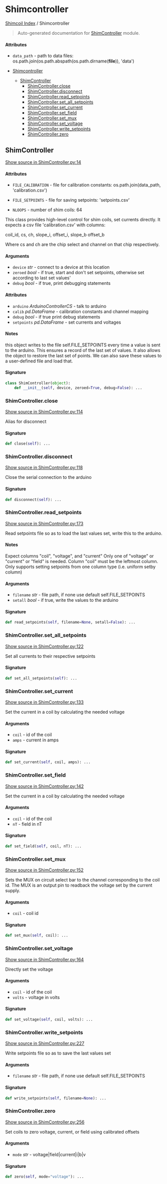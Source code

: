 # Shimcontroller

[Shimcoil Index](./README.md#shimcoil-index) / Shimcontroller

> Auto-generated documentation for [ShimController](../src/ShimCoil/ShimController.py) module.

#### Attributes

- `data_path` - path to data files: os.path.join(os.path.abspath(os.path.dirname(__file__)), 'data')


- [Shimcontroller](#shimcontroller)
  - [ShimController](#shimcontroller)
    - [ShimController.close](#ShimControllerclose)
    - [ShimController.disconnect](#ShimControllerdisconnect)
    - [ShimController.read_setpoints](#ShimControllerread_setpoints)
    - [ShimController.set_all_setpoints](#ShimControllerset_all_setpoints)
    - [ShimController.set_current](#ShimControllerset_current)
    - [ShimController.set_field](#ShimControllerset_field)
    - [ShimController.set_mux](#ShimControllerset_mux)
    - [ShimController.set_voltage](#ShimControllerset_voltage)
    - [ShimController.write_setpoints](#ShimControllerwrite_setpoints)
    - [ShimController.zero](#ShimControllerzero)

## ShimController

[Show source in ShimController.py:14](../src/ShimCoil/ShimController.py#L14)

#### Attributes

- `FILE_CALIBRATION` - file for calibration constants: os.path.join(data_path, 'calibration.csv')

- `FILE_SETPOINTS` - file for saving setpoints: 'setpoints.csv'

- `NLOOPS` - number of shim coils: 64


This class provides high-level control for shim coils, set currents directly.
It expects a csv file 'calibration.csv' with columns:

coil_id, cs, ch, slope_i, offset_i, slope_b offset_b

Where cs and ch are the chip select and channel on that chip respectively.

#### Arguments

- `device` *str* - connect to a device at this location
- `zeroed` *bool* - if true, start and don't set setpoints, otherwise set according to last set values'
- `debug` *bool* - if true, print debugging statements

#### Attributes

- `arduino` *ArduinoControllerCS* - talk to arduino
- `calib` *pd.DataFrame* - calibration constants and channel mapping
- `debug` *bool* - if true print debug statements
- `setpoints` *pd.DataFrame* - set currents and voltages

#### Notes

this object writes to the file self.FILE_SETPOINTS every time a value is sent to the arduino. This ensures a record of the last set of values. It also allows the object to restore the last set of points. We can also save these values to a user-defined file and load that.

#### Signature

```python
class ShimController(object):
    def __init__(self, device, zeroed=True, debug=False): ...
```

### ShimController.close

[Show source in ShimController.py:114](../src/ShimCoil/ShimController.py#L114)

Alias for disconnect

#### Signature

```python
def close(self): ...
```

### ShimController.disconnect

[Show source in ShimController.py:118](../src/ShimCoil/ShimController.py#L118)

Close the serial connection to the arduino

#### Signature

```python
def disconnect(self): ...
```

### ShimController.read_setpoints

[Show source in ShimController.py:173](../src/ShimCoil/ShimController.py#L173)

Read setpoints file so as to load the last values set, write this to the arduino.

#### Notes

Expect columns "coil", "voltage", and "current"
Only one of "voltage" or "current" or "field" is needed.
Column "coil" must be the leftmost column.
Only supports setting setpoints from one column type (i.e. uniform setby column)

#### Arguments

- `filename` *str* - file path, if none use default self.FILE_SETPOINTS
- `setall` *bool* - if true, write the values to the arduino

#### Signature

```python
def read_setpoints(self, filename=None, setall=False): ...
```

### ShimController.set_all_setpoints

[Show source in ShimController.py:122](../src/ShimCoil/ShimController.py#L122)

Set all currents to their respective setpoints

#### Signature

```python
def set_all_setpoints(self): ...
```

### ShimController.set_current

[Show source in ShimController.py:133](../src/ShimCoil/ShimController.py#L133)

Set the current in a coil by calculating the needed voltage

#### Arguments

- `coil` - id of the coil
- `amps` - current in amps

#### Signature

```python
def set_current(self, coil, amps): ...
```

### ShimController.set_field

[Show source in ShimController.py:142](../src/ShimCoil/ShimController.py#L142)

Set the current in a coil by calculating the needed voltage

#### Arguments

- `coil` - id of the coil
- `nT` - field in nT

#### Signature

```python
def set_field(self, coil, nT): ...
```

### ShimController.set_mux

[Show source in ShimController.py:152](../src/ShimCoil/ShimController.py#L152)

Sets the MUX on circuit select bar to the channel corresponding to the coil id. The MUX is an output pin to readback the voltage set by the current supply.

#### Arguments

- `coil` - coil id

#### Signature

```python
def set_mux(self, coil): ...
```

### ShimController.set_voltage

[Show source in ShimController.py:164](../src/ShimCoil/ShimController.py#L164)

Directly set the voltage

#### Arguments

- `coil` - id of the coil
- `volts` - voltage in volts

#### Signature

```python
def set_voltage(self, coil, volts): ...
```

### ShimController.write_setpoints

[Show source in ShimController.py:227](../src/ShimCoil/ShimController.py#L227)

Write setpoints file so as to save the last values set

#### Arguments

- `filename` *str* - file path, if none use default self.FILE_SETPOINTS

#### Signature

```python
def write_setpoints(self, filename=None): ...
```

### ShimController.zero

[Show source in ShimController.py:256](../src/ShimCoil/ShimController.py#L256)

Set coils to zero voltage, current, or field using calibrated offsets

#### Arguments

- `mode` *str* - voltage|field|current|i|b|v

#### Signature

```python
def zero(self, mode="voltage"): ...
```